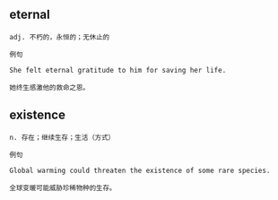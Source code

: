 ## eternal
```
adj. 不朽的，永恒的；无休止的

例句

She felt eternal gratitude to him for saving her life.

她终生感激他的救命之恩。
```
## existence
```
n. 存在；继续生存；生活（方式）

例句

Global warming could threaten the existence of some rare species.

全球变暖可能威胁珍稀物种的生存。
```